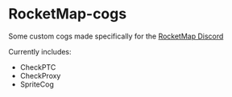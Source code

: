 # RocketMap-cogs

Some custom cogs made specifically for the [RocketMap Discord](https://discord.gg/rocketmap)

Currently includes:
* CheckPTC
* CheckProxy
* SpriteCog
